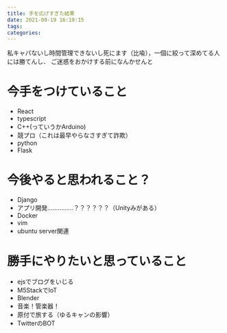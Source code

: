 ```yaml
---
title: 手を広げすぎた結果
date: 2021-09-19 16:19:15
tags:
categories:
---
```


私キャパないし時間管理できないし死にます（比喩），一個に絞って深めてる人には勝てんし．
ご迷惑をおかけする前になんかせんと
# 今手をつけていること
- React
- typescript
- C++(っていうかArduino)
- 競プロ（これは最早やらなさすぎて詐欺）
- python
- Flask

# 今後やると思われること？
- Django
- アプリ開発……………？？？？？？（Unityみがある）
- Docker
- vim
- ubuntu server関連

# 勝手にやりたいと思っていること
- ejsでブログをいじる
- M5StackでIoT
- Blender
- 音楽！管楽器！
- 原付で旅する（ゆるキャンの影響）
- TwitterのBOT